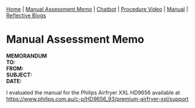 [Home](index.md) | [Manual Assessment Memo](manual_assessment_memo.md) | [Chatbot](chatbot.md) | [Procedure Video](procedure_video.md) | [Manual](manual.md) | [Reflective Blogs](reflective_blogs.md) 

# Manual Assessment Memo

**MEMORANDUM**  
**TO:**  
**FROM:**  
**SUBJECT:**  
**DATE:**  

I evaluated the manual for the Philips Airfryer XXL HD9656 available at <https://www.philips.com.au/c-p/HD9656_93/premium-airfryer-xxl/support>


